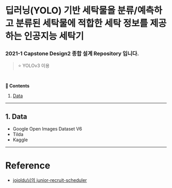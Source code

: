 # 딥러닝(YOLO) 기반 세탁물을 분류/예측하고 분류된 세탁물에 적합한 세탁 정보를 제공하는 인공지능 세탁기

### 2021-1 Capstone Design2 종합 설계 Repository 입니다.
> :star: YOLOv3 이용

#
**:book: Contents**
1. [Data](#1-data)


---

## 1. Data
* Google Open Images Dataset V6
* Tilda
* Kaggle

---

# Reference
* [jojoldu님의 junior-recruit-scheduler](https://github.com/jojoldu/junior-recruit-scheduler/blob/master/README.md)
